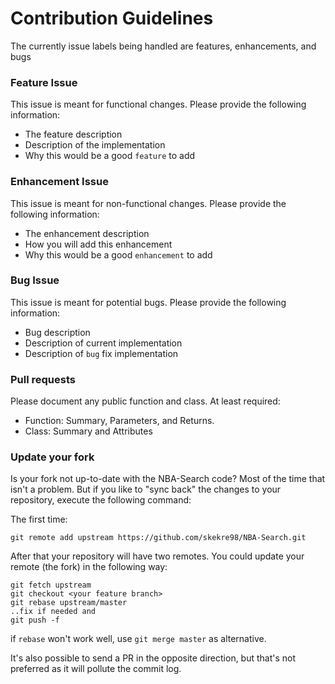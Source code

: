 # Contribution Guidelines

The currently issue labels being handled are features, enhancements, and bugs

### Feature Issue

This issue is meant for functional changes. Please provide the following information:
- The feature description
- Description of the implementation
- Why this would be a good `feature` to add

### Enhancement Issue

This issue is meant for non-functional changes. Please provide the following information:
- The enhancement description
- How you will add this enhancement
- Why this would be a good `enhancement` to add

### Bug Issue

This issue is meant for potential bugs. Please provide the following information:
- Bug description
- Description of current implementation
- Description of `bug` fix implementation


### Pull requests

Please document any public function and class. At least required: 

* Function: Summary, Parameters, and Returns.
* Class: Summary and Attributes

### Update your fork

Is your fork not up-to-date with the NBA-Search code? Most of the time that isn't a problem. But if you like to "sync back" the changes to your repository, execute the following command:

The first time:
```
git remote add upstream https://github.com/skekre98/NBA-Search.git 
```

After that your repository will have two remotes. You could update your remote (the fork) in the following way:

```
git fetch upstream
git checkout <your feature branch>
git rebase upstream/master
..fix if needed and
git push -f 
```

if `rebase` won't work well, use `git merge master` as alternative.

It's also possible to send a PR in the opposite direction, but that's not preferred as it will pollute the commit log.